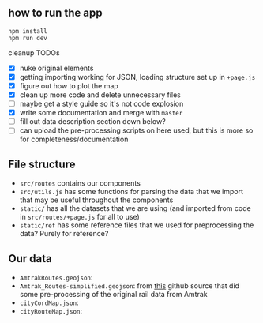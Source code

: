 
## how to run the app
```
npm install
npm run dev
```

cleanup TODOs
- [x] nuke original elements
- [x] getting importing working for JSON, loading structure set up in `+page.js`
- [x] figure out how to plot the map
- [x] clean up more code and delete unnecessary files
- [ ] maybe get a style guide so it's not code explosion
- [x] write some documentation and merge with `master`
- [ ] fill out data description section down below?
- [ ] can upload the pre-processing scripts on here used, but this is more so for completeness/documentation

## File structure
- `src/routes` contains our components
- `src/utils.js` has some functions for parsing the data that we import that may be useful throughout the components
- `static/` has all the datasets that we are using (and imported from code in `src/routes/+page.js` for all to use)
- `static/ref` has some reference files that we used for preprocessing the data? Purely for reference?

## Our data
- `AmtrakRoutes.geojson`:
- `Amtrak_Routes-simplified.geojson`: from [this](https://github.com/binx/amtrak-explorer/tree/main) github source that did some pre-processing of the original rail data from Amtrak
- `cityCordMap.json`:
- `cityRouteMap.json`: